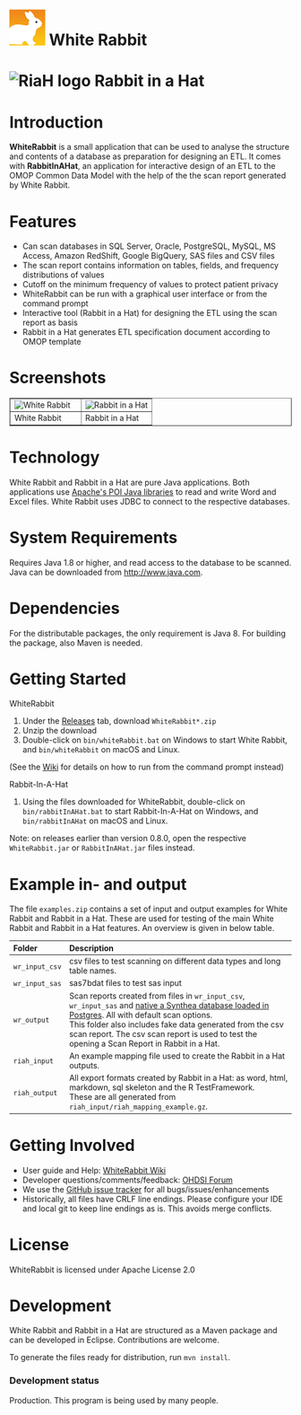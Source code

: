 ![WR logo](https://github.com/OHDSI/WhiteRabbit/blob/master/whiterabbit/src/main/resources/org/ohdsi/whiteRabbit/WhiteRabbit64.png) White Rabbit 
===========

![RiaH logo](https://github.com/OHDSI/WhiteRabbit/blob/master/rabbitinahat/src/main/resources/org/ohdsi/rabbitInAHat/RabbitInAHat64.png) Rabbit in a Hat
===========

Introduction
========
**WhiteRabbit** is a small application that can be used to analyse the structure and contents of a database as preparation for designing an ETL. It comes with **RabbitInAHat**, an application for interactive design of an ETL to the OMOP Common Data Model with the help of the the scan report generated by White Rabbit. 

Features
========
- Can scan databases in SQL Server, Oracle, PostgreSQL, MySQL, MS Access, Amazon RedShift, Google BigQuery, SAS files and CSV files
- The scan report contains information on tables, fields, and frequency distributions of values
- Cutoff on the minimum frequency of values to protect patient privacy
- WhiteRabbit can be run with a graphical user interface or from the command prompt
- Interactive tool (Rabbit in a Hat) for designing the ETL using the scan report as basis
- Rabbit in a Hat generates ETL specification document according to OMOP template

Screenshots
===========
<table border = "">
<tr valign="top">
<td width = 50%>
  <img src="https://github.com/OHDSI/WhiteRabbit/blob/master/man/WRScreenshot.png" alt="White Rabbit" title="White Rabbit" />
</td>
<td width = 50%>
 <img src="https://github.com/OHDSI/WhiteRabbit/blob/master/man/RIAHScreenshot.png" alt="Rabbit in a Hat" title="Rabbit in a Hat" />
</td>
</tr><tr>
<td>White Rabbit</td><td>Rabbit in a Hat</td>
</tr>
</table>

Technology
============
White Rabbit and Rabbit in a Hat are pure Java applications. Both applications use [Apache's POI Java libraries](http://poi.apache.org/) to read and write Word and Excel files. White Rabbit uses JDBC to connect to the respective databases.

System Requirements
============
Requires Java 1.8 or higher, and read access to the database to be scanned. Java can be downloaded from
<a href="http://www.java.com" target="_blank">http://www.java.com</a>.

Dependencies
============
For the distributable packages, the only requirement is Java 8. For building the package, also Maven is needed.

Getting Started
===============
WhiteRabbit

1. Under the [Releases](https://github.com/OHDSI/WhiteRabbit/releases) tab, download `WhiteRabbit*.zip`
2. Unzip the download
3. Double-click on `bin/whiteRabbit.bat` on Windows to start White Rabbit, and `bin/whiteRabbit` on macOS and Linux.

(See the [Wiki](http://www.ohdsi.org/web/wiki/doku.php?id=documentation:software:whiterabbit#running_from_the_command_line) for details on how to run from the command prompt instead)

Rabbit-In-A-Hat

1. Using the files downloaded for WhiteRabbit, double-click on `bin/rabbitInAHat.bat` to start Rabbit-In-A-Hat on Windows, and `bin/rabbitInAHat` on macOS and Linux.

Note: on releases earlier than version 0.8.0, open the respective `WhiteRabbit.jar` or `RabbitInAHat.jar` files instead.

Example in- and output
========
The file `examples.zip` contains a set of input and output examples for White Rabbit and Rabbit in a Hat.
These are used for testing of the main White Rabbit and Rabbit in a Hat features. An overview is given in below table.

| Folder         | Description                                                                                                                                                                                                                                                                                                                                              |
|:---------------|:---------------------------------------------------------------------------------------------------------------------------------------------------------------------------------------------------------------------------------------------------------------------------------------------------------------------------------------------------------|
| `wr_input_csv` | csv files to test scanning on different data types and long table names.                                                                                                                                                                                                                                                                                 |
| `wr_input_sas` | sas7bdat files to test sas input                                                                                                                                                                                                                                                                                                                         |
| `wr_output`    | Scan reports created from files in `wr_input_csv`, `wr_input_sas` and [native a Synthea database loaded in Postgres](https://github.com/ohdsi/ETL-Synthea). All with default scan options.<br> This folder also includes fake data generated from the csv scan report. The csv scan report is used to test the opening a Scan Report in Rabbit in a Hat. |
| `riah_input`   | An example mapping file used to create the Rabbit in a Hat outputs.                                                                                                                                                                                                                                                                                      |
| `riah_output`  | All export formats created by Rabbit in a Hat: as word, html, markdown, sql skeleton and the R TestFramework.<br> These are all generated from `riah_input/riah_mapping_example.gz`.                                                                                                                                                                     |


Getting Involved
=============
* User guide and Help: <a href="http://www.ohdsi.org/web/wiki/doku.php?id=documentation:software:whiterabbit">WhiteRabbit Wiki</a>
* Developer questions/comments/feedback: <a href="http://forums.ohdsi.org/c/developers">OHDSI Forum</a>
* We use the <a href="../../issues">GitHub issue tracker</a> for all bugs/issues/enhancements
* Historically, all files have CRLF line endings. Please configure your IDE and local git to keep line endings as is. This avoids merge conflicts.

License
=======
WhiteRabbit is licensed under Apache License 2.0

Development
===========
White Rabbit and Rabbit in a Hat are structured as a Maven package and can be developed in Eclipse. Contributions are welcome.

To generate the files ready for distribution, run `mvn install`.

### Development status

Production. This program is being used by many people.
